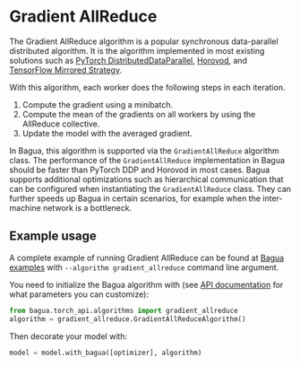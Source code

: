# Gradient AllReduce

The Gradient AllReduce algorithm is a popular synchronous data-parallel
distributed algorithm. It is the algorithm implemented in most existing
solutions such as [PyTorch
DistributedDataParallel](https://pytorch.org/tutorials/intermediate/ddp_tutorial.html),
[Horovod](https://horovod.ai/), and [TensorFlow Mirrored
Strategy](https://www.tensorflow.org/guide/distributed_training).

With this algorithm, each worker does the following steps in each iteration.

1. Compute the gradient using a minibatch.
2. Compute the mean of the gradients on all workers by using the AllReduce
   collective.
3. Update the model with the averaged gradient.

In Bagua, this algorithm is supported via the `GradientAllReduce` algorithm
class. The performance of the `GradientAllReduce` implementation in Bagua
should be faster than PyTorch DDP and Horovod in most cases.
Bagua supports additional optimizations such as hierarchical communication that
can be configured when instantiating the `GradientAllReduce` class. They can
further speeds up Bagua in certain scenarios, for example
when the inter-machine network is a bottleneck.

## Example usage

A complete example of running Gradient AllReduce can be found at [Bagua examples](https://github.com/BaguaSys/bagua/tree/master/examples/benchmark)
with `--algorithm gradient_allreduce` command line argument.

You need to initialize the Bagua algorithm with (see [API documentation](https://bagua.readthedocs.io/en/latest/autoapi/bagua/torch_api/algorithms/gradient_allreduce/index.html) for what parameters you can customize):

```python
from bagua.torch_api.algorithms import gradient_allreduce
algorithm = gradient_allreduce.GradientAllReduceAlgorithm()
```

Then decorate your model with:

```python
model = model.with_bagua([optimizer], algorithm)
```

